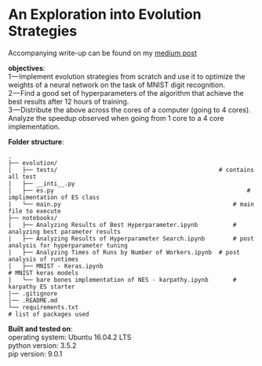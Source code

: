 # An Exploration into Evolution Strategies



Accompanying write-up can be found on my [medium post](https://medium.com/@jovansardinha/an-exploration-into-evolution-strategies-97c42122c486)

**objectives**:  
1 — Implement evolution strategies from scratch and use it to optimize the weights of a neural network on the task of MNIST digit recognition.  
2 — Find a good set of hyperparameters of the algorithm that achieve the best results after 12 hours of training.  
3 — Distribute the above across the cores of a computer (going to 4 cores). Analyze the speedup observed when going from 1 core to a 4 core implementation.  


**Folder structure**:

```
.
├── evolution/
|   ├── tests/                                              # contains all test    
|   ├── __inti__.py									
|   ├── es.py				                                        # implimentation of ES class  
|   └── main.py			                                        # main file to execute   
├── notebooks/
|   ├── Analyzing Results of Best Hyperparameter.ipynb			# analyzing best parameter results  
|   ├── Analyzing Results of Hyperparameter Search.ipynb		# post analysis for hyperparameter tuning  
|   ├── Analyzing Times of Runs by Number of Workers.ipynb	# post analysis of runtimes  
|   ├── MNIST - Keras.ipynb										              # MNIST keras models  
|   └── bare bones implementation of NES - karpathy.ipynb		# karpathy ES starter  
|── .gitignore
|── .README.md
└── requirements.txt											                  # list of packages used
```


**Built and tested on**:  
operating system: Ubuntu 16.04.2 LTS  
python version: 3.5.2  
pip version: 9.0.1
